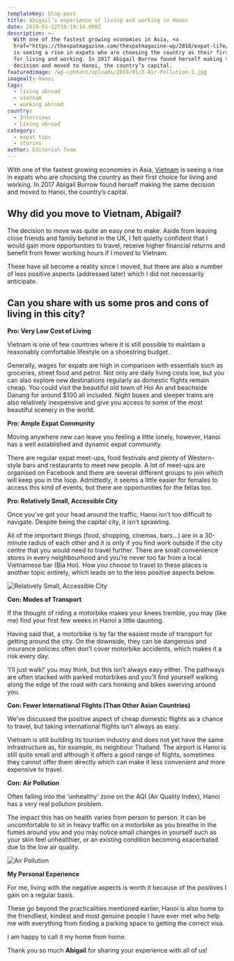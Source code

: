 ```yaml
---
templateKey: blog-post
title: Abigail’s experience of living and working in Hanoi
date: 2019-01-22T19:19:14.000Z
description: >-
  With one of the fastest growing economies in Asia, <a 
  href="https://thexpatmagazine.com/thexpatmagazine-wp/2018/expat-life/teaching-abroad-and-living-a-bourgeois-existence-in-hanoi/">Vietnam</a>
  is seeing a rise in expats who are choosing the country as their first choice
  for living and working. In 2017 Abigail Burrow found herself making the same
  decision and moved to Hanoi, the country’s capital.
featuredimage: /wp-content/uploads/2019/01/2-Air-Pollution-1.jpg
imagealt: Hanoi
tags:
  - living abroad
  - vietnam
  - working abroad
country:
  - Interviews
  - Living abroad
category:
  - expat tips
  - stories
author: Editorial Team
---
```


With one of the fastest growing economies in Asia, <a  href="https://thexpatmagazine.com/thexpatmagazine-wp/2018/expat-life/teaching-abroad-and-living-a-bourgeois-existence-in-hanoi/">Vietnam</a> is seeing a rise in expats who are choosing the country as their first choice for living and working. In 2017 Abigail Burrow found herself making the same decision and moved to Hanoi, the country’s capital.

## Why did you move to Vietnam, Abigail?

The decision to move was quite an easy one to make. Aside from leaving close friends and family behind in the UK, I felt quietly confident that I would gain more opportunities to travel, receive higher financial returns and benefit from fewer working hours if I moved to Vietnam.

These have all become a reality since I moved, but there are also a number of less positive aspects (addressed later) which I did not necessarily anticipate.

## Can you share with us some pros and cons of living in this city?

**Pro: Very Low Cost of Living**

Vietnam is one of few countries where it is still possible to maintain a reasonably comfortable lifestyle on a shoestring budget.

Generally, wages for expats are high in comparison with essentials such as groceries, street food and petrol. Not only are daily living costs low, but you can also explore new destinations regularly as domestic flights remain cheap. You could visit the beautiful old town of Hoi An and beachside Danang for around \$100 all included. Night buses and sleeper trains are also relatively inexpensive and give you access to some of the most beautiful scenery in the world.

**Pro: Ample Expat Community**

Moving anywhere new can leave you feeling a little lonely, however, Hanoi has a well established and dynamic expat community.

There are regular expat meet-ups, food festivals and plenty of Western-style bars and restaurants to meet new people. A lot of meet-ups are organised on Facebook and there are several different groups to join which will keep you in the loop. Admittedly, it seems a little easier for females to access this kind of events, but there are opportunities for the fellas too.

**Pro: Relatively Small, Accessible City**

Once you’ve got your head around the traffic, Hanoi isn’t too difficult to navigate. Despite being the capital city, it isn’t sprawling.

All of the important things (food, shopping, cinemas, bars…) are in a 30-minute radius of each other and it is only if you find work outside if the city centre that you would need to travel further. There are small convenience stores in every neighbourhood and you’re never too far from a local Vietnamese bar (Bia Hoi). How you choose to travel to these places is another topic entirely, which leads on to the less positive aspects below.

![Relatively Small, Accessible City](/img/uploads/2019/01/1-Scenery.jpg)

**Con: Modes of Transport**

If the thought of riding a motorbike makes your knees tremble, you may (like me) find your first few weeks in Hanoi a little daunting.

Having said that, a motorbike is by far the easiest mode of transport for getting around the city. On the downside, they can be dangerous and insurance policies often don’t cover motorbike accidents, which makes it a risk every day.

‘I’ll just walk!’ you may think, but this isn’t always easy either. The pathways are often stacked with parked motorbikes and you’ll find yourself walking along the edge of the road with cars honking and bikes swerving around you.

**Con: Fewer International Flights (Than Other Asian Countries)**

We’ve discussed the positive aspect of cheap domestic flights as a chance to travel, but taking international flights isn’t always as easy.

Vietnam is still building its tourism industry and does not yet have the same infrastructure as, for example, its neighbour Thailand. The airport is Hanoi is still quite small and although it offers a good range of flights, sometimes they cannot offer them directly which can make it less convenient and more expensive to travel.

**Con: Air Pollution**

Often falling into the ‘unhealthy’ zone on the AQI (Air Quality Index), Hanoi has a very real pollution problem.

The impact this has on health varies from person to person. It can be uncomfortable to sit in heavy traffic on a motorbike as you breathe in the fumes around you and you may notice small changes in yourself such as your skin feel unhealthier, or an existing condition becoming exacerbated due to the low air quality.

![Air Pollution](/img/uploads/2019/01/2-Air-Pollution.jpg)

**My Personal Experience**

For me, living with the negative aspects is worth it because of the positives I gain on a regular basis.

These go beyond the practicalities mentioned earlier, Hanoi is also home to the friendliest, kindest and most genuine people I have ever met who help me with everything from finding a parking space to getting the correct visa.

I am happy to call it my home from home.

Thank you so much **Abigail** for sharing your experience with all of us!
